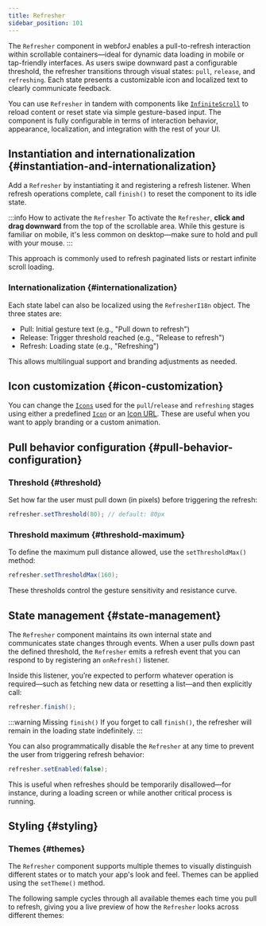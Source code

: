 ```yaml
---
title: Refresher
sidebar_position: 101
---
```


<DocChip chip="shadow" />
<DocChip chip="name" label="dwc-refresher" />
<DocChip chip='since' label='25.00' />
<JavadocLink type="refresher" location="com/webforj/component/refresher/Refresher" top='true'/>

The `Refresher` component in webforJ enables a pull-to-refresh interaction within scrollable containers—ideal for dynamic data loading in mobile or tap-friendly interfaces. As users swipe downward past a configurable threshold, the refresher transitions through visual states: `pull`, `release`, and `refreshing`. Each state presents a customizable icon and localized text to clearly communicate feedback.

You can use `Refresher` in tandem with components like [`InfiniteScroll`](../components/infinitescroll) to reload content or reset state via simple gesture-based input. The component is fully configurable in terms of interaction behavior, appearance, localization, and integration with the rest of your UI.

## Instantiation and internationalization {#instantiation-and-internationalization}

Add a `Refresher` by instantiating it and registering a refresh listener. When refresh operations complete, call `finish()` to reset the component to its idle state.

:::info How to activate the `Refresher`
To activate the `Refresher`, **click and drag downward** from the top of the scrollable area. While this gesture is familiar on mobile, it's less common on desktop—make sure to hold and pull with your mouse.
:::

<AppLayoutViewer
path='/webforj/refresher?' 
javaE='https://raw.githubusercontent.com/webforj/webforj-documentation/refs/heads/main/src/main/java/com/webforj/samples/views/refresher/RefresherView.java'
cssURL='/css/refresher/refresher.css'
height = '400px'
mobile='true'
/>

This approach is commonly used to refresh paginated lists or restart infinite scroll loading.

### Internationalization {#internationalization}

Each state label can also be localized using the `RefresherI18n` object. The three states are:

- Pull: Initial gesture text (e.g., "Pull down to refresh")
- Release: Trigger threshold reached (e.g., "Release to refresh")
- Refresh: Loading state (e.g., "Refreshing")

This allows multilingual support and branding adjustments as needed.

<AppLayoutViewer 
path='/webforj/refresheri18n?' 
javaE='https://raw.githubusercontent.com/webforj/webforj-documentation/refs/heads/main/src/main/java/com/webforj/samples/views/refresher/RefresherI18nView.java'
cssURL='/css/refresher/refresher.css'
height = '400px'
mobile='true'
/>

## Icon customization {#icon-customization}

You can change the [`Icons`](../components/icon) used for the `pull`/`release` and `refreshing` stages using either a predefined [`Icon`](../components/icon) or an [Icon URL](../managing-resources/assets-protocols). These are useful when you want to apply branding or a custom animation.

<AppLayoutViewer 
path='/webforj/refreshericon?' 
javaE='https://raw.githubusercontent.com/webforj/webforj-documentation/refs/heads/main/src/main/java/com/webforj/samples/views/refresher/RefresherIconView.java'
cssURL='/css/refresher/refresher.css'
height = '400px'
mobile='true'
/>

## Pull behavior configuration {#pull-behavior-configuration}

### Threshold {#threshold}

Set how far the user must pull down (in pixels) before triggering the refresh:

```java
refresher.setThreshold(80); // default: 80px
```

### Threshold maximum {#threshold-maximum}

To define the maximum pull distance allowed, use the `setThresholdMax()` method:

```java
refresher.setThresholdMax(160);
```

These thresholds control the gesture sensitivity and resistance curve.

## State management {#state-management}

The `Refresher` component maintains its own internal state and communicates state changes through events. When a user pulls down past the defined threshold, the `Refresher` emits a refresh event that you can respond to by registering an `onRefresh()` listener.

Inside this listener, you’re expected to perform whatever operation is required—such as fetching new data or resetting a list—and then explicitly call:

```java
refresher.finish();
```
:::warning Missing `finish()`
If you forget to call `finish()`, the refresher will remain in the loading state indefinitely.
:::

You can also programmatically disable the `Refresher` at any time to prevent the user from triggering refresh behavior:

```java
refresher.setEnabled(false);
```

This is useful when refreshes should be temporarily disallowed—for instance, during a loading screen or while another critical process is running.

## Styling {#styling}

### Themes {#themes}

The `Refresher` component supports multiple themes to visually distinguish different states or to match your app's look and feel. Themes can be applied using the `setTheme()` method.

The following sample cycles through all available themes each time you pull to refresh, giving you a live preview of how the `Refresher` looks across different themes:

<AppLayoutViewer 
path='/webforj/refresherthemes?' 
javaE='https://raw.githubusercontent.com/webforj/webforj-documentation/refs/heads/main/src/main/java/com/webforj/samples/views/refresher/RefresherThemesView.java'
cssURL='/css/refresher/refresher.css'
height = '400px'
mobile='true'
/>

<TableBuilder name="Refresher" />